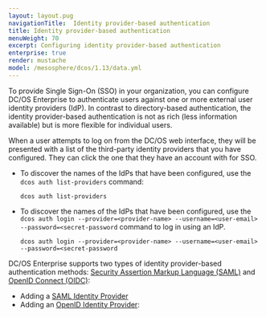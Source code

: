 ```yaml
---
layout: layout.pug
navigationTitle:  Identity provider-based authentication
title: Identity provider-based authentication
menuWeight: 70
excerpt: Configuring identity provider-based authentication
enterprise: true
render: mustache
model: /mesosphere/dcos/1.13/data.yml
---
```

<!-- The source repository for this topic is https://github.com/dcos/dcos-docs-site -->

To provide Single Sign-On (SSO) in your organization, you can configure DC/OS Enterprise to authenticate users against one or more external user identity providers (IdP). In contrast to directory-based authentication, the identity provider-based authentication is not as rich (less information available) but is more flexible for individual users.

When a user attempts to log on from the DC/OS web interface, they will be presented with a list of the third-party identity providers that you have configured. They can click the one that they have an account with for SSO.

- To discover the names of the IdPs that have been configured, use the `dcos auth list-providers` command:

    ```shell
    dcos auth list-providers
    ```
- To discover the names of the IdPs that have been configured, use the `dcos auth login --provider=<provider-name> --username=<user-email> --password=<secret-password` command to log in using an IdP.

    ```shell
    dcos auth login --provider=<provider-name> --username=<user-email> --password=<secret-password
    ```


DC/OS Enterprise supports two types of identity provider-based authentication methods: [Security Assertion Markup Language (SAML)](https://wiki.oasis-open.org/security/FrontPage) and [OpenID Connect (OIDC)](http://openid.net/connect/):

- Adding a [SAML Identity Provider](/mesosphere/dcos/1.13/security/ent/sso/setup-saml/)
- Adding an [OpenID Identity Provider](/mesosphere/dcos/1.13/security/ent/sso/setup-openid/):
